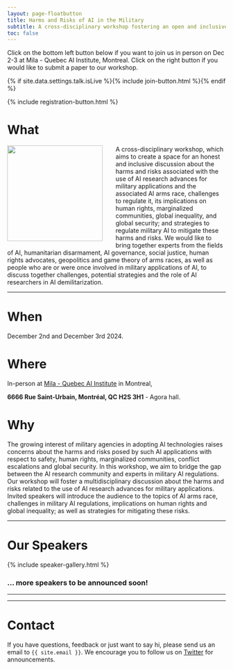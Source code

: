 ```yaml
---
layout: page-floatbutton
title: Harms and Risks of AI in the Military
subtitle: A cross-disciplinary workshop fostering an open and inclusive discussion on the harms and risks of using AI for military purposes
toc: false
---
```


Click on the bottom left button below if you want to join us in person on Dec 2-3 at Mila - Quebec AI Institute, Montreal. Click on the right button if you would like to submit a paper to our workshop.

{% if site.data.settings.talk.isLive %}{% include join-button.html %}{% endif %}

{% include registration-button.html %}



# What

<img src="{{ site.logo }}" style="width:220px;vertical-align:middle;padding-right:30px;padding-bottom:10px;float:left">
A cross-disciplinary workshop, which aims to create a space for an honest and inclusive discussion about the harms and risks associated with the use of AI research advances for military applications and the associated AI arms race, challenges to regulate it, its implications on human rights, marginalized communities, global inequality, and global security; and strategies to regulate military AI to mitigate these harms and risks. We would like to bring together experts from the fields of AI, humanitarian disarmament, AI governance, social justice, human rights advocates, geopolitics and game theory of arms races, as well as people who are or were once involved in military applications of AI, to discuss together challenges, potential strategies and the role of AI researchers in AI demilitarization.

---

# When

December 2nd and December 3rd 2024.

# Where

In-person at [Mila - Quebec AI Institute](https://mila.quebec/) in Montreal,

**6666 Rue Saint-Urbain, Montréal, QC H2S 3H1** - Agora hall.

# Why

The growing interest of military agencies in adopting AI technologies raises concerns about the harms and risks posed by such AI applications with respect to safety, human rights, marginalized communities, conflict escalations and global security.  In this workshop, we aim to bridge the gap between the AI research community and experts in military AI regulations. Our workshop will foster a multidisciplinary discussion about the harms and risks related to the use of AI research advances for military applications. Invited speakers will introduce the audience to the topics of AI arms race, challenges in military AI regulations, implications on human rights and global inequality; as well as strategies for mitigating these risks.

---

# Our Speakers

{% include speaker-gallery.html %}

### ... more speakers to be announced soon!

---


<!-- ---

# Who

Do we need this? -->
<!-- We are a group of early-career AI researchers and friends taking personally the situation in Ukraine. We know first hand the challenges which Ukrainians have been facing due to the war and we want to support them as much as we can. You are very welcome to read [more about us](./team) and [get in touch!](#contact) -->

---

# Contact
If you have questions, feedback or just want to say hi, please send us an email to `{{ site.email }}`. We encourage you to follow us on [Twitter](https://twitter.com/harmsrisksaimilitary) for announcements.
